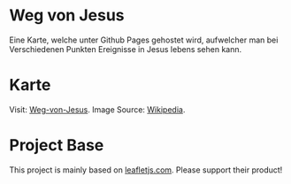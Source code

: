# Weg von Jesus
Eine Karte, welche unter Github Pages gehostet wird, aufwelcher man bei Verschiedenen Punkten Ereignisse in Jesus lebens sehen kann.

# Karte
Visit: [Weg-von-Jesus](https://erik-donath.github.io/Weg-von-Jesus/).
Image Source: [Wikipedia](https://de.m.wikipedia.org/wiki/Datei:Landkarte_der_Orte_des_Wirkens_Jesu_Christi.svg).

# Project Base
This project is mainly based on [leafletjs.com](https://leafletjs.com/). Please support their product!
